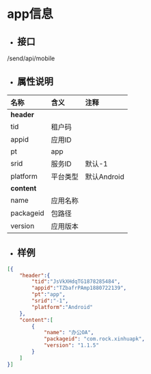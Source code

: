# app信息

* ## 接口

/send/api/mobile

* ## 属性说明

| **名称** | **含义** | **注释** |
| :--- | :--- | :--- |
| **header** |  |  |
| tid | 租户码 |  |
| appid | 应用ID |  |
| pt | app |  |
| srid | 服务ID | 默认-1 |
| platform | 平台类型 | 默认Android |
| **content** |  |  |
| name | 应用名称 |  |
| packageid | 包路径 |  |
| version | 应用版本 |  |

* ## 样例

```json
[{
	"header":{
		"tid":"JsVkXHdqTG1878285484",
		"appid":"TZbafrPAmp1880722139",
		"pt":"app",
		"srid":"-1",
		"platform":"Android"
	},
	"content":[
		{
			"name": "办公OA",
			"packageid": "com.rock.xinhuapk",
			"version": "1.1.5"
		}
	]
}]
```



